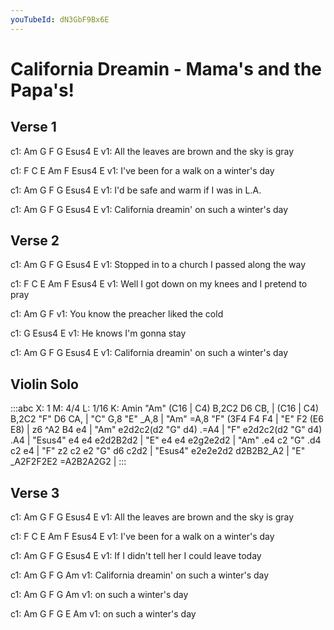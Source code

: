 ```yaml
---
youTubeId: dN3GbF9Bx6E
---
```


# California Dreamin - Mama's and the Papa's!

## Verse 1
c1:                    Am     G  F          G      Esus4  E
v1: All the leaves are brown        and the sky is gray

c1: F               C     E  Am       F        Esus4  E
v1: I've been for a walk         on a winter's day

c1:                 Am    G  F       G      Esus4  E
v1: I'd be safe and warm        if I was in L.A.

c1:            Am        G  F     G               Esus4  E
v1: California dreamin'        on such a winter's day

## Verse 2
c1:                 Am      G  F            G        Esus4  E
v1: Stopped in to a church        I passed along the way

c1:        F              C      E  Am        F          Esus4  E
v1: Well I got down on my knees         and I pretend to pray

c1:                                 Am    G  F
v1: You know the preacher liked the cold

c1:          G         Esus4  E
v1: He knows I'm gonna stay

c1:            Am        G  F     G               Esus4  E
v1: California dreamin'        on such a winter's day

## Violin Solo
:::abc
X: 1
M: 4/4
L: 1/16
K: Amin
"Am" (C16 | C4) B,2C2 D6 CB, | (C16 | C4) B,2C2 "F" D6 CA, | "C" G,8 "E" _A,8 | "Am" =A,8 "F" (3F4 F4 F4 | "E" F2 (E6 E8) |
z6 ^A2 B4 e4 | "Am" e2d2c2(d2 "G" d4) .=A4 | "F" e2d2c2(d2 "G" d4) .A4 | "Esus4" e4 e4 e2d2B2d2 | "E" e4 e4 e2g2e2d2 |
"Am" .e4 c2 "G" .d4 c2 e4 | "F" z2 c2 e2 "G" d6 c2d2 | "Esus4" e2e2e2d2 d2B2B2_A2 | "E" _A2F2F2E2 =A2B2A2G2 |
:::

## Verse 3
c1:                    Am     G  F          G      Esus4  E
v1: All the leaves are brown        and the sky is gray

c1: F               C     E  Am       F        Esus4  E
v1: I've been for a walk         on a winter's day

c1:             Am        G  F          G     Esus4  E
v1: If I didn't tell her        I could leave today

c1:             Am        G  F     G               Am
v1: California  dreamin'        on such a winter's day

c1:             Am        G  F     G               Am
v1:                             on such a winter's day

c1:             Am        G  F     G               E    Am
v1:                             on such a winter's day
